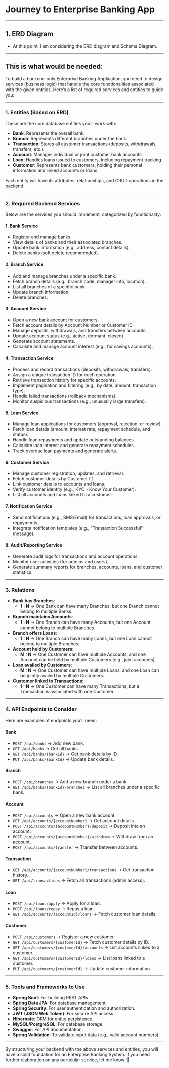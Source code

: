 # Journey to Enterprise Banking App

---

## 1. ERD Diagram
* At this point, I am considering the ERD diagram and Schema Diagram.

---

## This is what would be needed:
To build a backend-only Enterprise Banking Application, you need to design services (business logic) that handle the core functionalities associated with the given entities. Here’s a list of required services and entities to guide you:

---

### 1. Entities (Based on ERD)
These are the core database entities you’ll work with:

- **Bank**: Represents the overall bank.
- **Branch**: Represents different branches under the bank.
- **Transaction**: Stores all customer transactions (deposits, withdrawals, transfers, etc.).
- **Account**: Manages individual or joint customer bank accounts.
- **Loan**: Handles loans issued to customers, including repayment tracking.
- **Customer**: Represents bank customers, holding their personal information and linked accounts or loans.

Each entity will have its attributes, relationships, and CRUD operations in the backend.

---

### 2. Required Backend Services
Below are the services you should implement, categorized by functionality:

#### 1. **Bank Service**
- Register and manage banks.
- View details of banks and their associated branches.
- Update bank information (e.g., address, contact details).
- Delete banks (soft delete recommended).

#### 2. **Branch Service**
- Add and manage branches under a specific bank.
- Fetch branch details (e.g., branch code, manager info, location).
- List all branches of a specific bank.
- Update branch information.
- Delete branches.

#### 3. **Account Service**
- Open a new bank account for customers.
- Fetch account details by Account Number or Customer ID.
- Manage deposits, withdrawals, and transfers between accounts.
- Update account status (e.g., active, dormant, closed).
- Generate account statements.
- Calculate and manage account interest (e.g., for savings accounts).

#### 4. **Transaction Service**
- Process and record transactions (deposits, withdrawals, transfers).
- Assign a unique transaction ID for each operation.
- Retrieve transaction history for specific accounts.
- Implement pagination and filtering (e.g., by date, amount, transaction type).
- Handle failed transactions (rollback mechanisms).
- Monitor suspicious transactions (e.g., unusually large transfers).

#### 5. **Loan Service**
- Manage loan applications for customers (approval, rejection, or review).
- Fetch loan details (amount, interest rate, repayment schedule, and status).
- Handle loan repayments and update outstanding balances.
- Calculate loan interest and generate repayment schedules.
- Track overdue loan payments and generate alerts.

#### 6. **Customer Service**
- Manage customer registration, updates, and retrieval.
- Fetch customer details by Customer ID.
- Link customer details to accounts and loans.
- Verify customer identity (e.g., KYC - Know Your Customer).
- List all accounts and loans linked to a customer.

#### 7. **Notification Service**
- Send notifications (e.g., SMS/Email) for transactions, loan approvals, or repayments.
- Integrate notification templates (e.g., "Transaction Successful" message).

#### 8. **Audit/Reporting Service**
- Generate audit logs for transactions and account operations.
- Monitor user activities (for admins and users).
- Generate summary reports for branches, accounts, loans, and customer statistics.

---

### 3. Relations
- **Bank has Branches**:
    - **1 : N** → One Bank can have many Branches, but one Branch cannot belong to multiple Banks.
- **Branch maintains Accounts**:
    - **1 : N** → One Branch can have many Accounts, but one Account cannot belong to multiple Branches.
- **Branch offers Loans**:
    - **1 : N** → One Branch can have many Loans, but one Loan cannot belong to multiple Branches.
- **Account held by Customers**:
    - **M : N** → One Customer can have multiple Accounts, and one Account can be held by multiple Customers (e.g., joint accounts).
- **Loan availed by Customers**:
    - **M : N** → One Customer can have multiple Loans, and one Loan can be jointly availed by multiple Customers.
- **Customer linked to Transactions**:
    - **1 : N** → One Customer can have many Transactions, but a Transaction is associated with one Customer.

---

### 4. API Endpoints to Consider
Here are examples of endpoints you’ll need:

#### **Bank**
- `POST /api/banks` → Add new bank.
- `GET /api/banks` → Get all banks.
- `GET /api/banks/{bankId}` → Get bank details by ID.
- `PUT /api/banks/{bankId}` → Update bank details.

#### **Branch**
- `POST /api/branches` → Add a new branch under a bank.
- `GET /api/banks/{bankId}/branches` → List all branches under a specific bank.

#### **Account**
- `POST /api/accounts` → Open a new bank account.
- `GET /api/accounts/{accountNumber}` → Get account details.
- `POST /api/accounts/{accountNumber}/deposit` → Deposit into an account.
- `POST /api/accounts/{accountNumber}/withdraw` → Withdraw from an account.
- `POST /api/accounts/transfer` → Transfer between accounts.

#### **Transaction**
- `GET /api/accounts/{accountNumber}/transactions` → Get transaction history.
- `GET /api/transactions` → Fetch all transactions (admin access).

#### **Loan**
- `POST /api/loans/apply` → Apply for a loan.
- `POST /api/loans/repay` → Repay a loan.
- `GET /api/accounts/{accountId}/loans` → Fetch customer loan details.

#### **Customer**
- `POST /api/customers` → Register a new customer.
- `GET /api/customers/{customerId}` → Fetch customer details by ID.
- `GET /api/customers/{customerId}/accounts` → List accounts linked to a customer.
- `GET /api/customers/{customerId}/loans` → List loans linked to a customer.
- `PUT /api/customers/{customerId}` → Update customer information.

---

### 5. Tools and Frameworks to Use
- **Spring Boot**: For building REST APIs.
- **Spring Data JPA**: For database management.
- **Spring Security**: For user authentication and authorization.
- **JWT (JSON Web Token)**: For secure API access.
- **Hibernate**: ORM for entity persistence.
- **MySQL/PostgreSQL**: For database storage.
- **Swagger**: For API documentation.
- **Spring Validation**: To validate input data (e.g., valid account numbers).

---

By structuring your backend with the above services and entities, you will have a solid foundation for an Enterprise Banking System. If you need further elaboration on any particular service, let me know! 🚀 